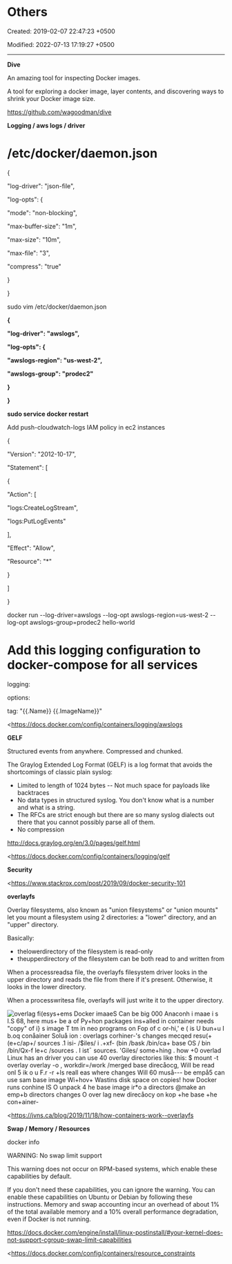 # Others

Created: 2019-02-07 22:47:23 +0500

Modified: 2022-07-13 17:19:27 +0500

---

**Dive**

An amazing tool for inspecting Docker images.

A tool for exploring a docker image, layer contents, and discovering ways to shrink your Docker image size.



<https://github.com/wagoodman/dive>



**Logging / aws logs / driver**

# /etc/docker/daemon.json

{

"log-driver": "json-file",

"log-opts": {

"mode": "non-blocking",

"max-buffer-size": "1m",

"max-size": "10m",

"max-file": "3",

"compress": "true"

}

}



sudo vim /etc/docker/daemon.json

**{**

**"log-driver": "awslogs",**

**"log-opts": {**

**"awslogs-region": "us-west-2",**

**"awslogs-group": "prodec2"**

**}**

**}**



**sudo service docker restart**



Add push-cloudwatch-logs IAM policy in ec2 instances

{

"Version": "2012-10-17",

"Statement": [

{

"Action": [

"logs:CreateLogStream",

"logs:PutLogEvents"

],

"Effect": "Allow",

"Resource": "*"

}

]

}



docker run --log-driver=awslogs --log-opt awslogs-region=us-west-2 --log-opt awslogs-group=prodec2 hello-world



# Add this logging configuration to docker-compose for all services

logging:

options:

tag: "{{.Name}} {{.ImageName}}"



<https://docs.docker.com/config/containers/logging/awslogs



**GELF**

Structured events from anywhere. Compressed and chunked.



The Graylog Extended Log Format (GELF) is a log format that avoids the shortcomings of classic plain syslog:
-   Limited to length of 1024 bytes -- Not much space for payloads like backtraces
-   No data types in structured syslog. You don't know what is a number and what is a string.
-   The RFCs are strict enough but there are so many syslog dialects out there that you cannot possibly parse all of them.
-   No compression



<http://docs.graylog.org/en/3.0/pages/gelf.html>

<https://docs.docker.com/config/containers/logging/gelf



**Security**

<https://www.stackrox.com/post/2019/09/docker-security-101



**overlayfs**

Overlay filesystems, also known as "union filesystems" or "union mounts" let you mount a filesystem using 2 directories: a "lower" directory, and an "upper" directory.

Basically:
-   thelowerdirectory of the filesystem is read-only
-   theupperdirectory of the filesystem can be both read to and written from



When a processreadsa file, the overlayfs filesystem driver looks in the upper directory and reads the file from there if it's present. Otherwise, it looks in the lower directory.



When a processwritesa file, overlayfs will just write it to the upper directory.



![overlag fi(esys+ems Docker imaaeS Can be big 000 Anaconh i maae i s I.S 68, *here mus+ be a of Py+hon packages ins+alled in container needs "copy" of i} s image T tm in neo programs on Fop of c or-hi,' e ( is U bun+u I b.oq conåainer Soluå ion : overlags* corhiner-'s changes mecqed resu(+ (e+c/ap+/ sources .1 isi- /$iles/ i .+xf- (bin /bask /bin/ca+ base OS / bin /bin/Qx-f le+c /sources . I ist¯ sources. 'Giles/ some+hing . how +0 overlad Linux has an driver you can use 40 overlay directories like this: $ mount -t overlay overlay -o , workdir=/work /merged base direcåocg, Will be read onl 5 ik o u F.r -r +ls reall eas where changes Will 60 muså--- be empå5 can use sam base image Wi+hov+ Wastins disk space on copies! how Docker runs conhine IS O unpack 4 he base image ir*o a directors @make an emp+b directors changes O over lag new direcåocy on kop +he base +he con+ainer- ](../../media/DevOps-Docker-Others-image1.jpg)



<https://jvns.ca/blog/2019/11/18/how-containers-work--overlayfs



**Swap / Memory / Resources**

docker info

WARNING: No swap limit support



This warning does not occur on RPM-based systems, which enable these capabilities by default.



If you don't need these capabilities, you can ignore the warning. You can enable these capabilities on Ubuntu or Debian by following these instructions. Memory and swap accounting incur an overhead of about 1% of the total available memory and a 10% overall performance degradation, even if Docker is not running.



<https://docs.docker.com/engine/install/linux-postinstall/#your-kernel-does-not-support-cgroup-swap-limit-capabilities>

<https://docs.docker.com/config/containers/resource_constraints






